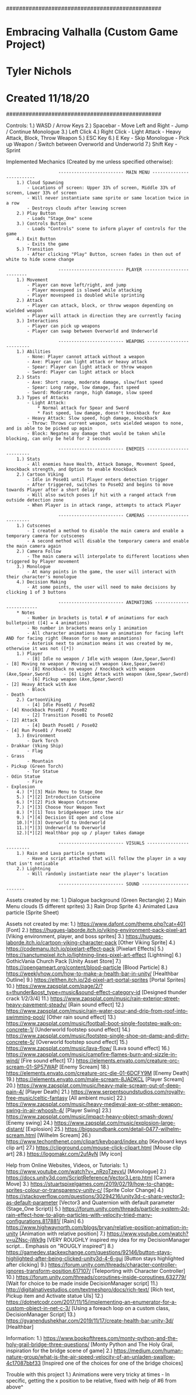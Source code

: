 ################################################
#   Embracing Valhalla (Custom Game Project)
#   Tyler Nichols
#   Created 11/18/20
################################################

Controls:
	1.) WASD / Arrow Keys			2.) Spacebar
		- Move Left and Right			- Jump / Continue Monologue
	3.) Left Click					4.) Right Click
		- Light Attack						- Heavy Attack, Block, Throw Weapon
	5.) ESC Key						6.) E Key
		- Skip Monologue				- Pick up Weapon / Switch between Overworld and Underworld
	7.) Shift Key
		- Sprint



Implemented Mechanics (Created by me unless specified otherwise):

						------------------------- MAIN MENU -------------------------
		1.) Cloud Spawning
			- Locations of screen: Upper 33% of screen, Middle 33% of screen, Lower 33% of screen
			- Will never instantiate same sprite or same location twice in a row
			- Destroys clouds after leaving screen
		2.) Play Button
			- Loads "Stage_One" scene
		3.) Controls Button
			- Loads "Controls" scene to inform player of controls for the game
		4.) Exit Button
			- Exits the game
		5.) Transition
			- After clicking "Play" Button, screen fades in then out of white to hide scene change

						------------------------- PLAYER -------------------------
		1.) Movement
			- Player can move left/right, and jump
			- Player movespeed is slowed while attacking
			- Player movespeed is doubled while sprinting
		2.) Attack
			- Player can attack, block, or throw weapon depending on wielded weapon
			- Player will attack in direction they are currently facing
		3.) Interactions
			- Player can pick up weapons
			- Player can swap between Overworld and Underworld

						------------------------- WEAPONS -------------------------
		1.) Abilities
			- None: Player cannot attack without a weapon
			- Axe: Player can light attack or heavy attack
			- Spear: Player can light attack or throw weapon
			- Sword: Player can light attack or block
		2.) Stats
			- Axe: Short range, moderate damage, slow/fast speed
			- Spear: Long range, low damage, fast speed
			- Sword: Moderate range, high damage, slow speed
		3.) Types of Attacks
			- Light Attack:
				* Normal attack for Spear and Sword
				* Fast speed, low damage, doesn't knockback for Axe
			- Heavy Attack: Slow speed, high damage, knockback
			- Throw: Throws current weapon, sets wielded weapon to none, and is able to be picked up again
			- Block: Negates any damage that would be taken while blocking, can only be held for 2 seconds

						------------------------- ENEMIES -------------------------
		1.) Stats
			- All enemies have Health, Attack Damage, Movement Speed, knockback strength, and Option to enable Knockback
		2.) Cartoon Viking
			- Idle in Pose01 until Player enters detection trigger
			- After triggered, switches to Pose02 and begins to move towards Player after a short delay
			- Will also switch poses if hit with a ranged attack from outside detection zone
			- When Player is in attack range, attempts to attack Player
		
						------------------------- CAMERAS -------------------------
		1.) Cutscenes
			- I created a method to disable the main camera and enable a temporary camera for cutscenes
			- A second method will disable the temporary camera and enable the main camera again
		2.) Camera Follow
			- The main camera will interpolate to different locations when triggered by Player movement
		3.) Monologue
			- At many points in the game, the user will interact with their character's monologue
		4.) Decision Making
			- At some points, the user will need to make decisions by clicking 1 of 3 buttons

						------------------------- ANIMATIONS -------------------------
		* Notes
			- Number in brackets is total # of animations for each bulletpoint ([4] = 4 animations)
			- No number in brackets means only 1 animation
			- All character animations have an animation for facing left AND for facing right (Reason for so many animations)
			- Asterisk next to animation means it was created by me, otherwise it was not ([*])
		1.) Player
			- [8] Idle no weapon / Idle with weapon (Axe,Spear,Sword)				- [8] Moving no weapon / Moving with weapon (Axe,Spear,Sword)
			- [8] Knockback no weapon / Knockback with weapon (Axe,Spear,Sword)		- [6] Light Attack with weapon (Axe,Spear,Sword)
			- [6] Pickup weapon (Axe,Spear,Sword)									- [2] Heavy Attack with Axe
			- Block																	- Death
		2.) CartoonViking
			- [4] Idle Pose01 / Pose02												- [4] Knockback Pose01 / Pose02
			- [2] Transition Pose01 to Pose02										- [2] Attack
			- [4] Death Pose01 / Pose02												- [4] Run Pose01 / Pose02
		3.) Environment
			- Dark Torch															- Drakkar (Vking Ship)
			- Flag																	- Grass
			- Mountain																- Pickup (Green Torch)
			- Tor Statue															- Odin Statue
			- Fire																	- Explosion
		4.) [*][3] Main Menu to Stage_One
		5.) [*][2] Introduction Cutscene
		6.) [*][2] Pick Weapon Cutscene
		7.) [*][3] Choose Your Weapon Text
		8.) [*][1] Toss bridgekeeper into the air
		9.) [*][4] Decision UI open and close
		10.)[*][3] Overworld to Underworld
		11.)[*][3] Underworld to Overworld
		12.)[*][2] Healthbar pop up / player takes damage

						------------------------- VISUALS -------------------------
		1.) Rain and Lava particle systems
			- Have a script attached that will follow the player in a way that isn't noticable
		2.) Lightning
			- Will randomly instantiate near the player's location 

						------------------------- SOUND -------------------------

Assets created by me:
	1.) Dialogue background (Green Rectangle)
	2.) Main Menu clouds (5 different sprites)
	3.) Rain Drop Sprite
	4.) Animated Lava particle (Sprite Sheet)


Assets not created by me:
	1.) https://www.dafont.com/theme.php?cat=401	[Font]
	2.) https://hugues-laborde.itch.io/viking-environment-pack-pixel-art	[Viking environment, player, and boss sprites]
	3.) https://hugues-laborde.itch.io/cartoon-viking-character-pack	[Other Viking Sprite]
	4.) https://codemanu.itch.io/pixelart-effect-pack	[Pixelart Effects]
	5.) https://sanctumpixel.itch.io/lightning-lines-pixel-art-effect	[Lightning]
	6.) GothicVania Church Pack	[Unity Asset Store]
	7.) https://opengameart.org/content/blood-particle	[Blood Particle]
	8.) https://weeklyhow.com/how-to-make-a-health-bar-in-unity/	[Healthbar Outline]
	9.) https://elthen.itch.io/2d-pixel-art-portal-sprites [Portal Sprites]
	10.) https://www.zapsplat.com/page/2/?s=thunder&post_type=music&sound-effect-category-id [Designed thunder crack 1/2/3/4]
	11.) https://www.zapsplat.com/music/rain-exterior-street-heavy-pavement-steady/	[Rain sound effect]
	12.) https://www.zapsplat.com/music/rain-water-pour-and-drip-from-roof-into-swimming-pool/	[Other rain sound effect]
	13.) https://www.zapsplat.com/music/football-boot-single-footstep-walk-on-concrete-1/	[Underworld footstep sound effect]
	14.) https://www.zapsplat.com/music/footstep-single-shoe-on-damp-and-dirty-concrete-5/	[Overworld footstep sound effect]
	15.) https://www.zapsplat.com/music/lava-flow/	[Lava sound effect]
	16.) https://www.zapsplat.com/music/campfire-flames-burn-and-sizzle-in-wind/	[Fire sound effect]
	17.) https://elements.envato.com/creature-orc-scream-01-SP57WAP	[Enemy Scream]
	18.) https://elements.envato.com/creature-orc-die-01-6DCFY9M	[Enemy Death]
	19.) https://elements.envato.com/male-scream-8JADKCL	[Player Scream]
	20.) https://www.zapsplat.com/music/heavy-male-scream-out-of-deep-pain-4/	[Player Death]
	21.) https://www.serpentsoundstudios.com/royalty-free-music/celtic-fantasy	[All ambient music]
	22.) https://www.zapsplat.com/music/heavy-medieval-axe-or-other-weapon-swing-in-air-whoosh-4/	[Player Swing]
	23.) https://www.zapsplat.com/music/impact-heavy-object-smash-down/	[Enemy swing]
	24.) https://www.zapsplat.com/music/explosion-large-distant/	[Explosion]
	25.) https://bigsoundbank.com/detail-0477-wilhelm-scream.html	[Wilhelm Scream]
	26.) https://www.techonthenet.com/clipart/keyboard/index.php	[Keyboard keys clip art]
	27.) https://clipground.com/mouse-click-clipart.html	[Mouse clip art]
	28.) https://logomakr.com/2ufAyN	[My icon]

Help from Online Websites, Videos, or Tutorials:
	1.) https://www.youtube.com/watch?v=_nRzoTzeyxU	[Monologue]
	2.) https://docs.unity3d.com/ScriptReference/Vector3.Lerp.html	[Camera Move]
	3.) https://stuartspixelgames.com/2019/02/19/how-to-change-sprites-colour-or-transparency-unity-c/	[Sprite Color Change]
	4.) https://stackoverflow.com/questions/30294216/unity3d-c-sharp-vector3-as-default-parameter	[Vector3 and Quaternion with default parameter (Stage_One Script)]
	5.) https://forum.unity.com/threads/particle-system-2d-rain-effect-how-to-align-particles-with-velocity-tried-many-configurations.817881/	[Rain]
	6.) https://www.highwaynorth.com/blogs/bryan/relative-position-animation-in-unity	[Animation with relative position]
	7.) https://www.youtube.com/watch?v=uZNsc-jWk9g	[VERY ROUGHLY inspired my idea for my DecisionManager script... Emphasis on "ROUGLY inspired"]
	8.) https://gamedev.stackexchange.com/questions/92146/button-stays-highlighted-after-being-clicked-unity3d-4-6-gui [Button stays highlighted after clicking]
	9.) https://forum.unity.com/threads/character-controller-ignores-transform-position.617107/	[Teleporting with Character Controller]
	10.) https://forum.unity.com/threads/coroutines-inside-coroutines.632779/	[Wait for choice to be made inside DecisionManager script]
	11.) http://digitalnativestudios.com/textmeshpro/docs/rich-text/	[Rich text, Pickup item and Activate statue UIs]
	12.) https://dotnetcodr.com/2017/11/15/implementing-an-enumerator-for-a-custom-object-in-net-c-3/	[Using a foreach loop on a custom class, DecisionManager Script]
	13.) https://gyanendushekhar.com/2019/11/17/create-health-bar-unity-3d/	[Healthbar]

Information:
	1.) https://www.bookofthrees.com/monty-python-and-the-holy-grail-bridge-three-questions/	[Monty Python and The Holy Grail, inspiration for the bridge scene of game]
	2.) https://medium.com/human-nature-group/what-is-the-air-speed-velocity-of-an-unladen-swallow-4c17087bbf33	[Inspired one of the choices for one of the bridge choices]


Trouble with this project
	1.) Animations were very tricky at times
		- In specific, getting the x position to be relative, fixed with help of #6 from above^

